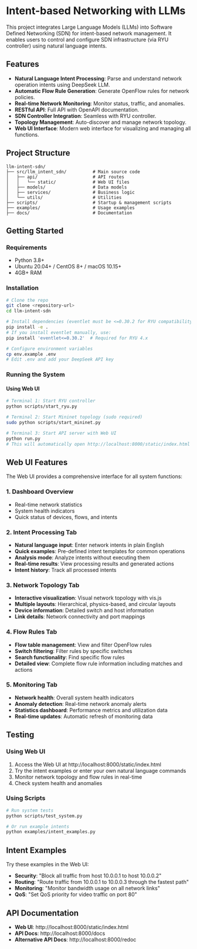 # Intent-based Networking with LLMs

This project integrates Large Language Models (LLMs) into Software Defined Networking (SDN) for intent-based network management. It enables users to control and configure SDN infrastructure (via RYU controller) using natural language intents.

## Features
- **Natural Language Intent Processing**: Parse and understand network operation intents using DeepSeek LLM.
- **Automatic Flow Rule Generation**: Generate OpenFlow rules for network policies.
- **Real-time Network Monitoring**: Monitor status, traffic, and anomalies.
- **RESTful API**: Full API with OpenAPI documentation.
- **SDN Controller Integration**: Seamless with RYU controller.
- **Topology Management**: Auto-discover and manage network topology.
- **Web UI Interface**: Modern web interface for visualizing and managing all functions.

## Project Structure
```
llm-intent-sdn/
├── src/llm_intent_sdn/          # Main source code
│   ├── api/                     # API routes
│   │   └── static/              # Web UI files
│   ├── models/                  # Data models
│   ├── services/                # Business logic
│   └── utils/                   # Utilities
├── scripts/                     # Startup & management scripts
├── examples/                    # Usage examples
├── docs/                        # Documentation
```

## Getting Started

### Requirements
- Python 3.8+
- Ubuntu 20.04+ / CentOS 8+ / macOS 10.15+
- 4GB+ RAM

### Installation
```bash
# Clone the repo
git clone <repository-url>
cd llm-intent-sdn

# Install dependencies (eventlet must be <=0.30.2 for RYU compatibility)
pip install -e .
# If you install eventlet manually, use:
pip install 'eventlet<=0.30.2'  # Required for RYU 4.x

# Configure environment variables
cp env.example .env
# Edit .env and add your DeepSeek API key
```

### Running the System

#### Using Web UI
```bash
# Terminal 1: Start RYU controller
python scripts/start_ryu.py

# Terminal 2: Start Mininet topology (sudo required)
sudo python scripts/start_mininet.py

# Terminal 3: Start API server with Web UI
python run.py
# This will automatically open http://localhost:8000/static/index.html
```

## Web UI Features

The Web UI provides a comprehensive interface for all system functions:

### 1. Dashboard Overview
- Real-time network statistics
- System health indicators  
- Quick status of devices, flows, and intents

### 2. Intent Processing Tab
- **Natural language input**: Enter network intents in plain English
- **Quick examples**: Pre-defined intent templates for common operations
- **Analysis mode**: Analyze intents without executing them
- **Real-time results**: View processing results and generated actions
- **Intent history**: Track all processed intents

### 3. Network Topology Tab
- **Interactive visualization**: Visual network topology with vis.js
- **Multiple layouts**: Hierarchical, physics-based, and circular layouts
- **Device information**: Detailed switch and host information
- **Link details**: Network connectivity and port mappings

### 4. Flow Rules Tab
- **Flow table management**: View and filter OpenFlow rules
- **Switch filtering**: Filter rules by specific switches
- **Search functionality**: Find specific flow rules
- **Detailed view**: Complete flow rule information including matches and actions

### 5. Monitoring Tab
- **Network health**: Overall system health indicators
- **Anomaly detection**: Real-time network anomaly alerts
- **Statistics dashboard**: Performance metrics and utilization data
- **Real-time updates**: Automatic refresh of monitoring data

## Testing

### Using Web UI
1. Access the Web UI at http://localhost:8000/static/index.html
2. Try the intent examples or enter your own natural language commands
3. Monitor network topology and flow rules in real-time
4. Check system health and anomalies

### Using Scripts
```bash
# Run system tests
python scripts/test_system.py

# Or run example intents
python examples/intent_examples.py
```

## Intent Examples

Try these examples in the Web UI:

- **Security**: "Block all traffic from host 10.0.0.1 to host 10.0.0.2"
- **Routing**: "Route traffic from 10.0.0.1 to 10.0.0.3 through the fastest path"
- **Monitoring**: "Monitor bandwidth usage on all network links"
- **QoS**: "Set QoS priority for video traffic on port 80"

## API Documentation

- **Web UI**: http://localhost:8000/static/index.html
- **API Docs**: http://localhost:8000/docs  
- **Alternative API Docs**: http://localhost:8000/redoc



